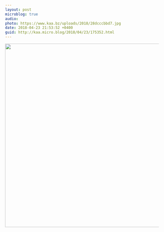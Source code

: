 ```yaml
---
layout: post
microblog: true
audio: 
photo: https://www.kaa.bz/uploads/2018/28dcccbbd7.jpg
date: 2018-04-23 21:53:52 +0400
guid: http://kaa.micro.blog/2018/04/23/175352.html
---
```



<img src="https://www.kaa.bz/uploads/2018/28dcccbbd7.jpg" width="600" height="600" />
